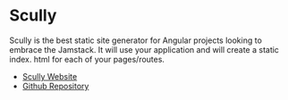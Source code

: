 # Scully

Scully is the best static site generator for Angular projects looking to embrace the Jamstack. It will use your application and will create a static index. html for each of your pages/routes.

- [Scully Website](https://scully.io/)
- [Github Repository](https://github.com/scullyio/scully)
